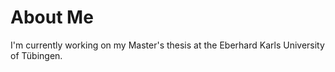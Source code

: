 # About Me

I'm currently working on my Master's thesis at the Eberhard Karls University of Tübingen.


<!-- Hidden words
-->
